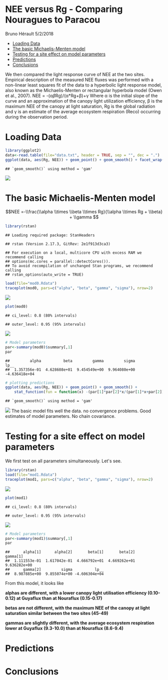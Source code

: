 NEE versus Rg - Comparing Nouragues to Paracou
================
Bruno Hérault
5/2/2018

-   [Loading Data](#loading-data)
-   [The basic Michaelis-Menten model](#the-basic-michaelis-menten-model)
-   [Testing for a site effect on model parameters](#testing-for-a-site-effect-on-model-parameters)
-   [Predictions](#predictions)
-   [Conclusions](#conclusions)

We then compared the light response curve of NEE at the two sites. Empirical description of the measured NEE fluxes was performed with a non-linear least squares fit of the data to a hyperbolic light response model, also known as the Michaelis-Menten or rectangular hyperbola model (Owen et al., 2007). NEE = -(α*β*Rg)/(α\*Rg+β)+γ Where α is the initial slope of the curve and an approximation of the canopy light utilization efficiency, β is the maximum NEE of the canopy at light saturation, Rg is the global radiation and γ is an estimate of the average ecosystem respiration (Reco) occurring during the observation period.

Loading Data
============

``` r
library(ggplot2) 
data<-read.table(file="data.txt", header = TRUE, sep = "", dec = ".") 
ggplot(data, aes(Rg, NEE)) + geom_point() + geom_smooth() + facet_wrap(~site) 
```

    ## `geom_smooth()` using method = 'gam'

![](Analyses_files/figure-markdown_github/data-1.png)

The basic Michaelis-Menten model
================================

$$NEE =-\\frac{\\alpha \\times \\beta \\times Rg}{\\alpha \\times Rg + \\beta} + \\gamma $$

``` r
library(rstan)
```

    ## Loading required package: StanHeaders

    ## rstan (Version 2.17.3, GitRev: 2e1f913d3ca3)

    ## For execution on a local, multicore CPU with excess RAM we recommend calling
    ## options(mc.cores = parallel::detectCores()).
    ## To avoid recompilation of unchanged Stan programs, we recommend calling
    ## rstan_options(auto_write = TRUE)

``` r
load(file="mod0.Rdata")
traceplot(mod0, pars=c("alpha", "beta", "gamma", "sigma"), nrow=2)
```

![](Analyses_files/figure-markdown_github/basic%20plot-1.png)

``` r
plot(mod0)
```

    ## ci_level: 0.8 (80% intervals)

    ## outer_level: 0.95 (95% intervals)

![](Analyses_files/figure-markdown_github/basic%20plot-2.png)

``` r
# Model parameters
par<-summary(mod0)$summary[,1]
par
```

    ##         alpha          beta         gamma         sigma          lp__ 
    ##  1.357356e-01  4.628608e+01  9.454549e+00  9.964080e+00 -4.636418e+04

``` r
# plotting predictions
ggplot(data, aes(Rg, NEE)) + geom_point() + geom_smooth() +
    stat_function(fun = function(x) -(par[1]*par[2]*x/(par[1]*x+par[2]))+par[3], color="red")
```

    ## `geom_smooth()` using method = 'gam'

![](Analyses_files/figure-markdown_github/basic%20plot-3.png) The basic model fits well the data. no convergence problems. Good estimates of model parameters. No chain covariance.

Testing for a site effect on model parameters
=============================================

We first test on all parameters simultaneously. Let's see.

``` r
library(rstan)
load(file="mod1.Rdata")
traceplot(mod1, pars=c("alpha", "beta", "gamma", "sigma"), nrow=2)
```

![](Analyses_files/figure-markdown_github/all%20plot-1.png)

``` r
plot(mod1)
```

    ## ci_level: 0.8 (80% intervals)

    ## outer_level: 0.95 (95% intervals)

![](Analyses_files/figure-markdown_github/all%20plot-2.png)

``` r
# Model parameters
par<-summary(mod1)$summary[,1]
par
```

    ##      alpha[1]      alpha[2]       beta[1]       beta[2]      gamma[1] 
    ##  1.111553e-01  1.617042e-01  4.666792e+01  4.669262e+01  9.636282e+00 
    ##      gamma[2]         sigma          lp__ 
    ##  8.987885e+00  9.855074e+00 -4.606304e+04

From this model, it looks like

**alphas are different, with a lower canopy light utilisation efficiency (0.10-0.12) at Guyaflux than at Nouraflux (0.15-0.17)**

**betas are not different, with the maximum NEE of the canopy at light saturation similar between the two sites (45-49)**

**gammas are slightly different, with the average ecosystem respiration lower at Guyaflux (9.3-10.0) than at Nouraflux (8.6-9.4)**

Predictions
===========

Conclusions
===========
